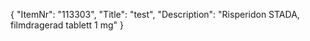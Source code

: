{
  "ItemNr": "113303",
  "Title": "test",
  "Description": "Risperidon STADA, filmdragerad tablett 1 mg"
}